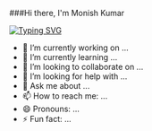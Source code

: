 ###Hi there, I'm Monish Kumar
                                               
[![Typing SVG](https://readme-typing-svg.demolab.com?font=Fjalla+One&size=30&duration=3000&pause=500&color=B4EAF7&center=true&multiline=true&width=435&height=170&lines=Hi+there+Mate!!!;I'm+Monish+kumar;AI+Developer+here;Let's+enjoy+the+world+of+AI)](https://git.io/typing-svg)

- 🔭 I’m currently working on ...
- 🌱 I’m currently learning ...
- 👯 I’m looking to collaborate on ...
- 🤔 I’m looking for help with ...
- 💬 Ask me about ...
- 📫 How to reach me: ...
- 😄 Pronouns: ...
- ⚡ Fun fact: ...
